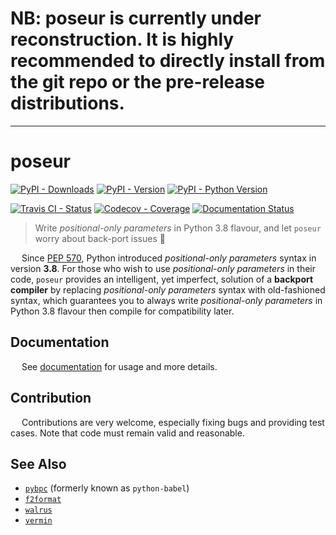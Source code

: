 # NB: poseur is currently under reconstruction. It is highly recommended to directly install from the git repo or the pre-release distributions.

---

# poseur

[![PyPI - Downloads](https://pepy.tech/badge/python-poseur)](https://pepy.tech/count/python-poseur)
[![PyPI - Version](https://img.shields.io/pypi/v/python-poseur.svg)](https://pypi.org/project/python-poseur)
[![PyPI - Python Version](https://img.shields.io/pypi/pyversions/python-poseur.svg)](https://pypi.org/project/python-poseur)

[![Travis CI - Status](https://img.shields.io/travis/pybpc/poseur.svg)](https://travis-ci.com/pybpc/poseur)
[![Codecov - Coverage](https://codecov.io/gh/pybpc/poseur/branch/master/graph/badge.svg)](https://codecov.io/gh/pybpc/poseur)
[![Documentation Status](https://readthedocs.org/projects/bpc-poseur/badge/?version=latest)](https://bpc-poseur.readthedocs.io/en/latest/)
<!-- [![LICENSE](https://img.shields.io/badge/license-Anti%20996-blue.svg)](https://github.com/996icu/996.ICU/blob/master/LICENSE) -->

> Write *positional-only parameters* in Python 3.8 flavour, and let `poseur` worry about back-port issues :beer:

&emsp; Since [PEP 570](https://www.python.org/dev/peps/pep-0572/), Python introduced *positional-only parameters*
syntax in version __3.8__. For those who wish to use *positional-only parameters* in their code, `poseur` provides an
intelligent, yet imperfect, solution of a **backport compiler** by replacing *positional-only parameters* syntax with
old-fashioned syntax, which guarantees you to always write *positional-only parameters* in Python 3.8 flavour then
compile for compatibility later.

## Documentation

&emsp; See [documentation](https://bpc-poseur.readthedocs.io/en/latest/) for usage and more details.

## Contribution

&emsp; Contributions are very welcome, especially fixing bugs and providing test cases.
Note that code must remain valid and reasonable.

## See Also

- [`pybpc`](https://github.com/pybpc/bpc) (formerly known as `python-babel`)
- [`f2format`](https://github.com/pybpc/f2format)
- [`walrus`](https://github.com/pybpc/walrus)
- [`vermin`](https://github.com/netromdk/vermin)
